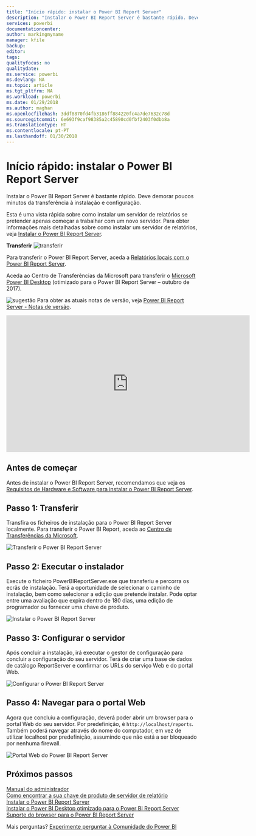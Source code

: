 ```yaml
---
title: "Início rápido: instalar o Power BI Report Server"
description: "Instalar o Power BI Report Server é bastante rápido. Deve demorar poucos minutos da transferência à instalação e configuração."
services: powerbi
documentationcenter: 
author: markingmyname
manager: kfile
backup: 
editor: 
tags: 
qualityfocus: no
qualitydate: 
ms.service: powerbi
ms.devlang: NA
ms.topic: article
ms.tgt_pltfrm: NA
ms.workload: powerbi
ms.date: 01/29/2018
ms.author: maghan
ms.openlocfilehash: 3ddf8870fd4fb3186ff884220fc4a7de7632c78d
ms.sourcegitcommit: 6e693f9caf98385a2c45890cd0fbf2403f0dbb8a
ms.translationtype: HT
ms.contentlocale: pt-PT
ms.lasthandoff: 01/30/2018
---
```

# <a name="quickstart-install-power-bi-report-server"></a>Início rápido: instalar o Power BI Report Server
Instalar o Power BI Report Server é bastante rápido. Deve demorar poucos minutos da transferência à instalação e configuração.

Esta é uma vista rápida sobre como instalar um servidor de relatórios se pretender apenas começar a trabalhar com um novo servidor. Para obter informações mais detalhadas sobre como instalar um servidor de relatórios, veja [Instalar o Power BI Report Server](install-report-server.md).

 **Transferir** ![transferir](media/quickstart-install-report-server/download.png "transferir")

Para transferir o Power BI Report Server, aceda a [Relatórios locais com o Power BI Report Server](https://powerbi.microsoft.com/report-server/). 

Aceda ao Centro de Transferências da Microsoft para transferir o [Microsoft Power BI Desktop](https://go.microsoft.com/fwlink/?linkid=861076) (otimizado para o Power BI Report Server – outubro de 2017).

![sugestão](media/quickstart-install-report-server/fyi-tip.png "sugestão") Para obter as atuais notas de versão, veja [Power BI Report Server - Notas de versão](release-notes.md).

<iframe width="640" height="360" src="https://www.youtube.com/embed/zacaEb9A4F0?showinfo=0" frameborder="0" allowfullscreen></iframe>

## <a name="before-you-begin"></a>Antes de começar
Antes de instalar o Power BI Report Server, recomendamos que veja os [Requisitos de Hardware e Software para instalar o Power BI Report Server](system-requirements.md).

## <a name="step-1-download"></a>Passo 1: Transferir
Transfira os ficheiros de instalação para o Power BI Report Server localmente. Para transferir o Power BI Report, aceda ao [Centro de Transferências da Microsoft](https://go.microsoft.com/fwlink/?linkid=839351).

![Transferir o Power BI Report Server](media/quickstart-install-report-server/download-pbireportserver.png)

## <a name="step-2-run-installer"></a>Passo 2: Executar o instalador
Execute o ficheiro PowerBIReportServer.exe que transferiu e percorra os ecrãs de instalação. Terá a oportunidade de selecionar o caminho de instalação, bem como selecionar a edição que pretende instalar. Pode optar entre uma avaliação que expira dentro de 180 dias, uma edição de programador ou fornecer uma chave de produto.

![Instalar o Power BI Report Server](media/quickstart-install-report-server/pbireportserver-install.png)

## <a name="step-3-configure-the-server"></a>Passo 3: Configurar o servidor
Após concluir a instalação, irá executar o gestor de configuração para concluir a configuração do seu servidor. Terá de criar uma base de dados de catálogo ReportServer e confirmar os URLs do serviço Web e do portal Web.

![Configurar o Power BI Report Server](media/quickstart-install-report-server/pbireportserver-configure.png)

## <a name="step-4-browse-to-web-portal"></a>Passo 4: Navegar para o portal Web
Agora que concluiu a configuração, deverá poder abrir um browser para o portal Web do seu servidor. Por predefinição, é `http://localhost/reports`. Também poderá navegar através do nome do computador, em vez de utilizar localhost por predefinição, assumindo que não está a ser bloqueado por nenhuma firewall.

![Portal Web do Power BI Report Server](media/quickstart-install-report-server/web-portal.png)

## <a name="next-steps"></a>Próximos passos
[Manual do administrador](admin-handbook-overview.md)  
[Como encontrar a sua chave de produto de servidor de relatório](find-product-key.md)  
[Instalar o Power BI Report Server](install-report-server.md)  
[Instalar o Power BI Desktop otimizado para o Power BI Report Server](install-powerbi-desktop.md)  
[Suporte do browser para o Power BI Report Server](browser-support.md)

Mais perguntas? [Experimente perguntar à Comunidade do Power BI](https://community.powerbi.com/)

